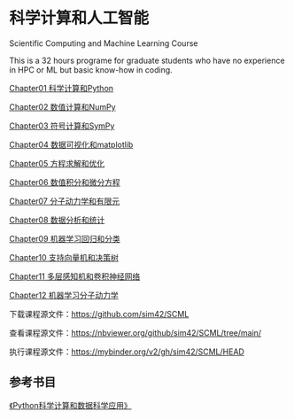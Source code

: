 # 科学计算和人工智能
Scientific Computing and Machine Learning Course 

This is a 32 hours programe for graduate students who have no experience in HPC or ML but basic know-how in coding.

[Chapter01 科学计算和Python](Chapter01/chapter01.ipynb)

[Chapter02 数值计算和NumPy](Chapter02/chapter02.ipynb)

[Chapter03 符号计算和SymPy](Chapter03/chapter03.ipynb)

[Chapter04 数据可视化和matplotlib](Chapter04/chapter04.ipynb)

[Chapter05 方程求解和优化](Chapter05/chapter05.ipynb)

[Chapter06 数值积分和微分方程](Chapter06/chapter06.ipynb)

[Chapter07 分子动力学和有限元](Chapter07/chapter07.ipynb)

[Chapter08 数据分析和统计](Chapter08/chapter08.ipynb)

[Chapter09 机器学习回归和分类](Chapter09/chapter09.ipynb)

[Chapter10 支持向量机和决策树](Chapter10/chapter10.ipynb)

[Chapter11 多层感知机和卷积神经网络](Chapter11/chapter11.ipynb)

[Chapter12 机器学习分子动力学](Chapter12/chapter12.ipynb)

下载课程源文件：https://github.com/sim42/SCML

查看课程源文件：https://nbviewer.org/github/sim42/SCML/tree/main/

执行课程源文件：https://mybinder.org/v2/gh/sim42/SCML/HEAD


## 参考书目

[《Python科学计算和数据科学应用》](http://product.dangdang.com/28974447.html)